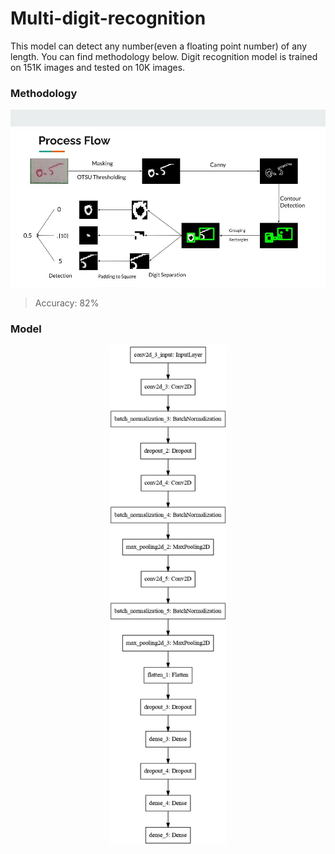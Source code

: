 # Multi-digit-recognition

This model can detect any number(even a floating point number) of any length. You can find methodology below. Digit recognition model is trained on 151K images and tested on 10K images. 

### Methodology
![Workflow](IVP%20Presentation.jpg)

> Accuracy: 82%

### Model
<p align="center">
  <img width="" height="800" src="model_summay.png">
</p>

